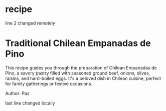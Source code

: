 # recipe
line 2 changed remotely
# Traditional Chilean Empanadas de Pino

This recipe guides you through the preparation of Chilean Empanadas de Pino, a savory pastry filled with seasoned ground beef, onions, olives, raisins, and hard-boiled eggs. It's a beloved dish in Chilean cuisine, perfect for family gatherings or festive occasions.

Author: Paz  















last line changed locally